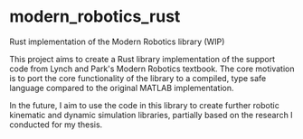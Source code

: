 # modern_robotics_rust
Rust implementation of the Modern Robotics library (WIP)

This project aims to create a Rust library implementation of the support code from Lynch and Park's Modern Robotics textbook.
The core motivation is to port the core functionality of the library to a compiled, type safe language compared to the original MATLAB implementation.

In the future, I aim to use the code in this library to create further robotic kinematic and dynamic simulation libraries, partially based on the research I conducted for my thesis.
